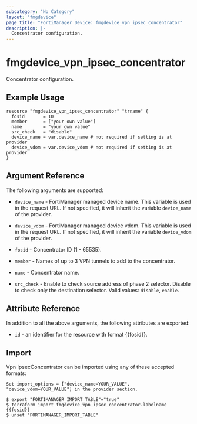 ```yaml
---
subcategory: "No Category"
layout: "fmgdevice"
page_title: "FortiManager Device: fmgdevice_vpn_ipsec_concentrator"
description: |-
  Concentrator configuration.
---
```


# fmgdevice_vpn_ipsec_concentrator
Concentrator configuration.

## Example Usage

```hcl
resource "fmgdevice_vpn_ipsec_concentrator" "trname" {
  fosid       = 10
  member      = ["your own value"]
  name        = "your own value"
  src_check   = "disable"
  device_name = var.device_name # not required if setting is at provider
  device_vdom = var.device_vdom # not required if setting is at provider
}
```

## Argument Reference


The following arguments are supported:

* `device_name` - FortiManager managed device name. This variable is used in the request URL. If not specified, it will inherit the variable `device_name` of the provider.
* `device_vdom` - FortiManager managed device vdom. This variable is used in the request URL. If not specified, it will inherit the variable `device_vdom` of the provider.

* `fosid` - Concentrator ID (1 - 65535).
* `member` - Names of up to 3 VPN tunnels to add to the concentrator.
* `name` - Concentrator name.
* `src_check` - Enable to check source address of phase 2 selector. Disable to check only the destination selector. Valid values: `disable`, `enable`.



## Attribute Reference

In addition to all the above arguments, the following attributes are exported:
* `id` - an identifier for the resource with format {{fosid}}.

## Import

Vpn IpsecConcentrator can be imported using any of these accepted formats:
```
Set import_options = ["device_name=YOUR_VALUE", "device_vdom=YOUR_VALUE"] in the provider section.

$ export "FORTIMANAGER_IMPORT_TABLE"="true"
$ terraform import fmgdevice_vpn_ipsec_concentrator.labelname {{fosid}}
$ unset "FORTIMANAGER_IMPORT_TABLE"
```

